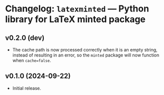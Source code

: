 # Changelog: `latexminted` — Python library for LaTeX minted package

## v0.2.0 (dev)

*  The cache path is now processed correctly when it is an empty string,
   instead of resulting in an error, so the `minted` package will now function
   when `cache=false`.



## v0.1.0 (2024-09-22)

*  Initial release.
